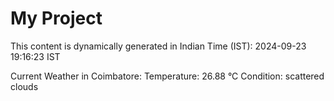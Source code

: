 # My Project

This content is dynamically generated in Indian Time (IST): 2024-09-23 19:16:23 IST


Current Weather in Coimbatore:
Temperature: 26.88 °C
Condition: scattered clouds
